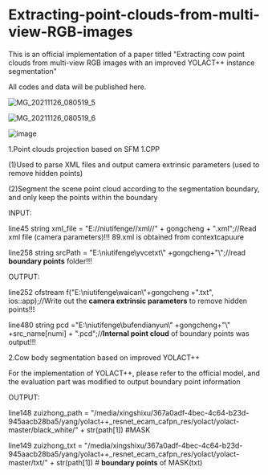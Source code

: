 # Extracting-point-clouds-from-multi-view-RGB-images
This is an official implementation of a paper titled "Extracting cow point clouds from multi-view RGB images with an improved YOLACT++ instance segmentation"

All codes and data will be published here.

![MG_20211126_080519_5](https://github.com/dontlearncpp/Extracting-point-clouds-from-multi-view-RGB-images/assets/103402250/b3f4fbfb-e15a-49b6-a9a2-f653fc901c48)

![MG_20211126_080519_6](https://github.com/dontlearncpp/Extracting-point-clouds-from-multi-view-RGB-images/assets/103402250/a8f638b3-f592-49c6-8e52-1933eaa61eef)


![image](https://github.com/dontlearncpp/Extracting-point-clouds-from-multi-view-RGB-images/assets/103402250/9b12f530-ca77-4482-bff7-9c81fb809130)

1.Point clouds projection based on SFM
1.CPP

  (1)Used to parse XML files and output camera extrinsic parameters (used to remove hidden points)
  
  (2)Segment the scene point cloud according to the segmentation boundary, and only keep the points within the boundary
  
  INPUT:
  
  line45   string xml_file = "E://niutifenge//xml//" + gongcheng + ".xml";//Read xml file (camera parameters)!!! 89.xml is obtained from contextcapuure 
  
  line258  string srcPath = "E:\\niutifenge\\yvcetxt\\" +gongcheng+"\\";//read **boundary points** folder!!! 
  
  OUTPUT:
  
  line252   ofstream f("E:\\niutifenge\\waican\\"+gongcheng +".txt", ios::app);//Write out the **camera extrinsic parameters** to remove hidden points!!! 
  
  line480   string pcd ="E:\\niutifenge\\bufendianyun\\" +gongcheng+"\\" +src_name[numi] + ".pcd";//**Internal point cloud** of boundary points was output!!!
  
2.Cow body segmentation based on improved YOLACT++

For the implementation of YOLACT++, please refer to the official model, and the evaluation part was modified to output boundary point information

OUTPUT:

  line148 zuizhong_path = "/media/xingshixu/367a0adf-4bec-4c64-b23d-945aacb28ba5/yang/yolact++_resnet_ecam_cafpn_res/yolact/yolact-master/black_white/" + str(path[1]) #MASK
  
  line149 zuizhong_txt = "/media/xingshixu/367a0adf-4bec-4c64-b23d-945aacb28ba5/yang/yolact++_resnet_ecam_cafpn_res/yolact/yolact-master/txt/" + str(path[1]) #  **boundary points** of MASK(txt)
  
  
  
  
